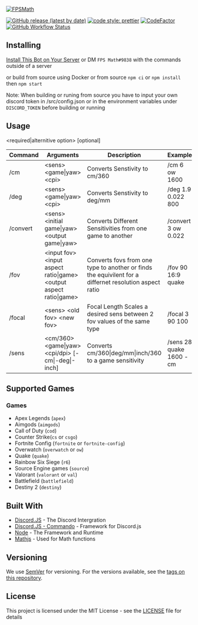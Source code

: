 [![FPSMath](https://socialify.git.ci/animafps/fpsmath/image?description=1&font=Inter&language=1&logo=https%3A%2F%2Fcdn.discordapp.com%2Favatars%2F792712521546465301%2Fa8176886ccd814f17b4c5a98b62e185a.png%3Fsize%3D256&owner=1&pattern=Plus&theme=Dark)](https://github.com/AnimaFPS/FPSMath)

[![GitHub release (latest by date)](https://img.shields.io/github/v/release/AnimaFPS/FPSMath?style=flat-square)](https://github.com/AnimaFPS/FPSMath/releases)
[![code style: prettier](https://img.shields.io/badge/code_style-prettier-ff69b4.svg?style=flat-square)](https://github.com/prettier/prettier)
[![CodeFactor](https://www.codefactor.io/repository/github/animafps/fpsmath/badge/main?style=flat-square)](https://www.codefactor.io/repository/github/animafps/fpsmath/overview/main)
[![GitHub Workflow Status](https://img.shields.io/github/workflow/status/AnimaFPS/FPSMath/CI?logo=github&style=flat-square)](https://github.com/AnimaFPS/FPSMath/Actions)

## Installing

[Install This Bot on Your Server](https://discordapp.com/api/oauth2/authorize?client_id=792712521546465301&scope=bot&permissions=10240) or DM `FPS Math#9838` with the commands outside of a server

or build from source using Docker
or from source `npm ci` or `npm install` then `npm start`

Note: When building or runing from source you have to input your own discord token in /src/config.json or in the environment variables under `DISCORD_TOKEN` before building or running

## Usage
&lt;required&#124;alternitive option&gt;
&#91;optional&#93;

| Command  | Arguments                                                                                    | Description                                                                                            | Example                 |
| -------- | -------------------------------------------------------------------------------------------- | ------------------------------------------------------------------------------------------------------ | ----------------------- |
| /cm      | &lt;sens&gt; &lt;game&#124;yaw&gt; &lt;cpi&gt;                                               | Converts Senstivity to cm/360                                                                          | /cm 6 ow 1600           |
| /deg     | &lt;sens&gt; &lt;game&#124;yaw&gt; &lt;cpi&gt;                                               | Converts Senstivity to deg/mm                                                                          | /deg 1.9 0.022 800      |
| /convert | &lt;sens&gt; &lt;initial game&#124;yaw&gt; &lt;output game&#124;yaw&gt;                      | Converts Different Sensitivities from one game to another                                              | /convert 3 ow 0.022     |
| /fov     | &lt;input fov&gt; &lt;input aspect ratio&#124;game&gt; &lt;output aspect ratio&#124;game&gt; | Converts fovs from one type to another or finds the equivilent for a differnet resolution aspect ratio | /fov 90 16:9 quake      |
| /focal   | &lt;sens&gt; &lt;old fov&gt; &lt;new fov&gt;                                                 | Focal Length Scales a desired sens between 2 fov values of the same type                               | /focal 3 90 100         |
| /sens    | &lt;cm/360&gt; &lt;game&#124;yaw&gt; &lt;cpi/dpi&gt; &#91;-cm&#124;-deg&#124;-inch&#93;           | Converts cm/360&#124;deg/mm&#124;inch/360 to a game sensitivity                                        | /sens 28 quake 1600 -cm |

## Supported Games

### Games

- Apex Legends (`apex`)
- Aimgods (`aimgods`)
- Call of Duty (`cod`)
- Counter Strike(`cs` or `csgo`)
- Fortnite Config (`fortnite` or `fortnite-config`)
- Overwatch (`overwatch` or `ow`)
- Quake (`quake`)
- Rainbow Six Siege (`r6`)
- Source Engine games (`source`)
- Valorant (`valorant` or `val`)
- Battlefield (`battlefield`)
- Destiny 2 (`destiny`)

## Built With

- [Discord.JS](https://github.com/discordjs/discord.js) - The Discord Intergration
- [Discord.JS - Commando](https://github.com/discordjs/commando) - Framework for Discord.js
- [Node](https://nodejs.org/) - The Framework and Runtime
- [Mathjs](https://mathjs.org/) - Used for Math functions

## Versioning

We use [SemVer](http://semver.org/) for versioning. For the versions available, see the [tags on this repository](https://github.com/AnimaFPS/FPSMath/tags).

## License

This project is licensed under the MIT License - see the [LICENSE](LICENSE) file for details
